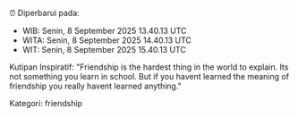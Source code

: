 ⏰ Diperbarui pada:
- WIB: Senin, 8 September 2025 13.40.13 UTC
- WITA: Senin, 8 September 2025 14.40.13 UTC
- WIT: Senin, 8 September 2025 15.40.13 UTC

Kutipan Inspiratif:
"Friendship is the hardest thing in the world to explain. Its not something you learn in school. But if you havent learned the meaning of friendship you really havent learned anything."


Kategori: friendship

